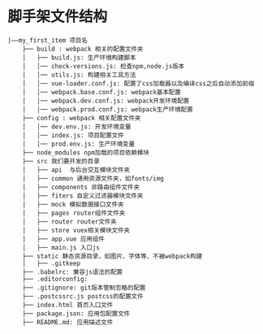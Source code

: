 # 脚手架文件结构
    |——my_first_item 项目名
        ├── build : webpack 相关的配置文件夹
        │   ├── build.js: 生产环境构建脚本
        │   │── check-versions.js: 检查npm,node.js版本
        │   │── utils.js: 构建相关工具方法
        │   │── vue-loader.conf.js: 配置了css加载器以及编译css之后自动添加前缀
        │   │── webpack.base.conf.js: webpack基本配置
        │   │── webpack.dev.conf.js: webpack开发环境配置
        │   │── webpack.prod.conf.js: webpack生产环境配置
        ├── config : webpack 相关配置文件夹
        │   │── dev.env.js: 开发环境变量
        │   │── index.js: 项目配置文件
        │   │── prod.env.js: 生产环境变量
        ├── node_modules npm加载的项目依赖模块
        ├── src 我们要开发的目录
        │   ├── api  与后台交互模块文件夹
        │   ├── common 通用资源文件夹，如fonts/img
        │   ├── components 非路由组件文件夹
        │   ├── fiters 自定义过滤器模块文件夹
        │   ├── mock 模拟数据接口文件夹
        │   ├── pages router组件文件夹
        │   ├── router router文件夹
        │   ├── store vuex相关模块文件夹
        │   ├── app.vue 应用组件
        │   ├── main.js 入口js
        ├── static 静态资源目录，如图片、字体等，不被webpack构建
        │   ├── .gitkeep
        ├── .babelrc: 兼容js语法的配置
        ├── .editorconfig: 
        ├── .gitignore: git版本管制忽略的配置
        ├── .postcssrc.js postcss的配置文件
        ├── index.html 首页入口文件
        ├── package.json: 应用包配置文件 
        ├── README.md: 应用描述文件
